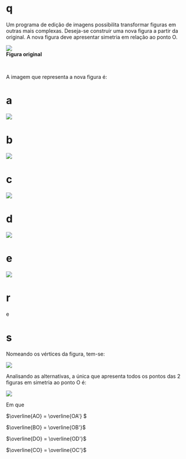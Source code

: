 # q
Um programa de edição de imagens possibilita transformar figuras em outras mais complexas. Deseja-se construir uma nova figura a partir da original. A nova figura deve apresentar simetria em relação ao ponto O.

![](https://firebasestorage.googleapis.com/v0/b/firebase-enemio.appspot.com/o/questoes%2F580%2F3cc86037-2aac-4d7f-12b0-88d9094d9daa.png?alt=media\&token=bc155214-240e-442f-84f5-841c6b8b0cd3)\
**Figura original**

 

A imagem que representa a nova figura é:

# a
![](https://firebasestorage.googleapis.com/v0/b/firebase-enemio.appspot.com/o/questoes%2F580%2F3dbd11d5-0810-ff62-14d2-180175940e19.png?alt=media\&token=81fa3139-a58d-4a87-905e-af7f4ec31410)

# b
![](https://firebasestorage.googleapis.com/v0/b/firebase-enemio.appspot.com/o/questoes%2F580%2F3daf88e1-b072-1857-3c0d-9b56fe0f05a8.png?alt=media\&token=6882347d-ab77-4638-8bad-6351dc1b2dd7)

# c
![](https://firebasestorage.googleapis.com/v0/b/firebase-enemio.appspot.com/o/questoes%2F580%2Fae634df9-d250-df3b-6579-b33180e904b9.png?alt=media\&token=b5abd7c3-596f-40f8-b235-a48d2ec89b74)

# d
![](https://firebasestorage.googleapis.com/v0/b/firebase-enemio.appspot.com/o/questoes%2F580%2F12c99980-70f0-2928-9b17-33d310298286.png?alt=media\&token=c9f819b7-197e-4524-9361-1e479a99ce45)

# e
![](https://firebasestorage.googleapis.com/v0/b/firebase-enemio.appspot.com/o/questoes%2F580%2Ff33cc45b-eeee-c92d-3682-a2d4437474a8.png?alt=media\&token=9cce9b80-b887-45a2-a6b4-94f49475a3ae)

# r
e

# s
Nomeando os vértices da figura, tem-se:

![](https://firebasestorage.googleapis.com/v0/b/firebase-enemio.appspot.com/o/questoes%2F580%2F93dc7f8c-46ba-e209-786e-929b3cc21b3e.png?alt=media\&token=ec93546c-4277-4407-add8-cdbf0bc1c1ed)

Analisando as alternativas, a única que apresenta todos os pontos das 2 figuras em simetria ao ponto O é:

![](https://firebasestorage.googleapis.com/v0/b/firebase-enemio.appspot.com/o/questoes%2F580%2F5ef978a4-e42c-2b89-6d9b-003752d33fdb.png?alt=media\&token=30428fed-c034-4ecc-b94c-87a6e404f6c7)

Em que

$\overline{AO} = \overline{OA'} $

$\overline{BO} = \overline{OB'}$

$\overline{DO} = \overline{OD'}$

$\overline{CO} = \overline{OC'}$
